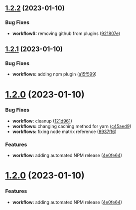 ## [1.2.2](https://github.com/digitalspace/bcparks-bootstrap-theme/compare/v1.2.1...v1.2.2) (2023-01-10)


### Bug Fixes

* **workflowS:** removing github from plugins ([921807e](https://github.com/digitalspace/bcparks-bootstrap-theme/commit/921807e690aee44d4c70121df100b849c17e63eb))

## [1.2.1](https://github.com/digitalspace/bcparks-bootstrap-theme/compare/v1.2.0...v1.2.1) (2023-01-10)


### Bug Fixes

* **workflows:** adding npm plugin ([a15f599](https://github.com/digitalspace/bcparks-bootstrap-theme/commit/a15f599c3901663adfba21894a366af6277d6e2d))

# [1.2.0](https://github.com/digitalspace/bcparks-bootstrap-theme/compare/v1.1.0...v1.2.0) (2023-01-10)


### Bug Fixes

* **workflow:** cleanup ([121d961](https://github.com/digitalspace/bcparks-bootstrap-theme/commit/121d961120ee4442682c11893a0f994ab4c8549f))
* **workflows:** changing caching method for yarn ([c45aed9](https://github.com/digitalspace/bcparks-bootstrap-theme/commit/c45aed9f2fa4ed1bec9d47089145b036785482ae))
* **workflows:** fixing node matrix reference ([8937ff6](https://github.com/digitalspace/bcparks-bootstrap-theme/commit/8937ff61c7ad65e2afa253f19ab99a2c3a186d60))


### Features

* **workflow:** adding automated NPM release ([4e0fe64](https://github.com/digitalspace/bcparks-bootstrap-theme/commit/4e0fe64a91afcbce4189212e2da4eeb6b9fe036d))

# [1.2.0](https://github.com/digitalspace/bcparks-bootstrap-theme/compare/v1.1.0...v1.2.0) (2023-01-10)


### Features

* **workflow:** adding automated NPM release ([4e0fe64](https://github.com/digitalspace/bcparks-bootstrap-theme/commit/4e0fe64a91afcbce4189212e2da4eeb6b9fe036d))
